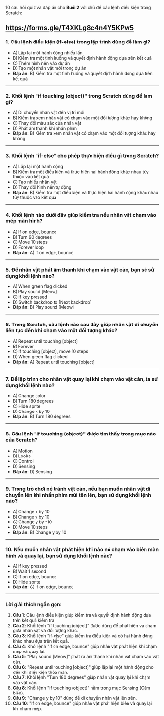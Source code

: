10 câu hỏi quiz và đáp án cho **Buổi 2** với chủ đề câu lệnh điều kiện trong Scratch:

https://forms.gle/T4XKLg8c4n4Y5KPw5
---

### **1. Câu lệnh điều kiện (if-else) trong lập trình dùng để làm gì?**
   - A) Lặp lại một hành động nhiều lần
   - B) Kiểm tra một tình huống và quyết định hành động dựa trên kết quả
   - C) Thêm hình nền vào dự án
   - D) Tạo một nhân vật mới trong dự án
   - **Đáp án**: B) Kiểm tra một tình huống và quyết định hành động dựa trên kết quả

---

### **2. Khối lệnh "if touching (object)" trong Scratch dùng để làm gì?**
   - A) Di chuyển nhân vật đến vị trí mới
   - B) Kiểm tra xem nhân vật có chạm vào một đối tượng khác hay không
   - C) Thay đổi màu sắc của nhân vật
   - D) Phát âm thanh khi nhấn phím
   - **Đáp án**: B) Kiểm tra xem nhân vật có chạm vào một đối tượng khác hay không

---

### **3. Khối lệnh "if-else" cho phép thực hiện điều gì trong Scratch?**
   - A) Lặp lại một hành động
   - B) Kiểm tra một điều kiện và thực hiện hai hành động khác nhau tùy thuộc vào kết quả
   - C) Tạo nhiều nhân vật
   - D) Thay đổi hình nền tự động
   - **Đáp án**: B) Kiểm tra một điều kiện và thực hiện hai hành động khác nhau tùy thuộc vào kết quả

---

### **4. Khối lệnh nào dưới đây giúp kiểm tra nếu nhân vật chạm vào mép màn hình?**
   - A) If on edge, bounce
   - B) Turn 90 degrees
   - C) Move 10 steps
   - D) Forever loop
   - **Đáp án**: A) If on edge, bounce

---

### **5. Để nhân vật phát âm thanh khi chạm vào vật cản, bạn sẽ sử dụng khối lệnh nào?**
   - A) When green flag clicked
   - B) Play sound [Meow]
   - C) If key pressed
   - D) Switch backdrop to [Next backdrop]
   - **Đáp án**: B) Play sound [Meow]

---

### **6. Trong Scratch, câu lệnh nào sau đây giúp nhân vật di chuyển liên tục đến khi chạm vào một đối tượng khác?**
   - A) Repeat until touching [object]
   - B) Forever
   - C) If touching [object], move 10 steps
   - D) When green flag clicked
   - **Đáp án**: A) Repeat until touching [object]

---

### **7. Để lập trình cho nhân vật quay lại khi chạm vào vật cản, ta sử dụng khối lệnh nào?**
   - A) Change color
   - B) Turn 180 degrees
   - C) Hide sprite
   - D) Change x by 10
   - **Đáp án**: B) Turn 180 degrees

---

### **8. Câu lệnh "if touching (object)" được tìm thấy trong mục nào của Scratch?**
   - A) Motion
   - B) Looks
   - C) Control
   - D) Sensing
   - **Đáp án**: D) Sensing

---

### **9. Trong trò chơi né tránh vật cản, nếu bạn muốn nhân vật di chuyển lên khi nhấn phím mũi tên lên, bạn sử dụng khối lệnh nào?**
   - A) Change x by 10
   - B) Change y by 10
   - C) Change y by -10
   - D) Move 10 steps
   - **Đáp án**: B) Change y by 10

---

### **10. Nếu muốn nhân vật phát hiện khi nào nó chạm vào biên màn hình và quay lại, bạn sử dụng khối lệnh nào?**
   - A) If key pressed
   - B) Wait 1 second
   - C) If on edge, bounce
   - D) Hide sprite
   - **Đáp án**: C) If on edge, bounce

---

### **Lời giải thích ngắn gọn:**

1. **Câu 1**: Câu lệnh điều kiện giúp kiểm tra và quyết định hành động dựa trên kết quả kiểm tra.
2. **Câu 2**: Khối lệnh "if touching (object)" được dùng để phát hiện va chạm giữa nhân vật và đối tượng khác.
3. **Câu 3**: Khối lệnh "if-else" giúp kiểm tra điều kiện và có hai hành động khác nhau dựa trên kết quả.
4. **Câu 4**: Khối lệnh "If on edge, bounce" giúp nhân vật phát hiện khi chạm mép và quay lại.
5. **Câu 5**: "Play sound [Meow]" phát ra âm thanh khi nhân vật chạm vào vật cản.
6. **Câu 6**: "Repeat until touching [object]" giúp lặp lại một hành động cho đến khi điều kiện thỏa mãn.
7. **Câu 7**: Khối lệnh "Turn 180 degrees" giúp nhân vật quay lại khi chạm vào vật cản.
8. **Câu 8**: Khối lệnh "If touching (object)" nằm trong mục Sensing (Cảm biến).
9. **Câu 9**: "Change y by 10" dùng để di chuyển nhân vật lên trên.
10. **Câu 10**: "If on edge, bounce" giúp nhân vật phát hiện biên và quay lại khi chạm mép.